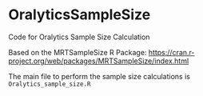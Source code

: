 # OralyticsSampleSize
Code for Oralytics Sample Size Calculation

Based on the MRTSampleSize R Package: https://cran.r-project.org/web/packages/MRTSampleSize/index.html

The main file to perform the sample size calculations is `Oralytics_sample_size.R`
